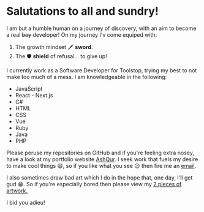 # Salutations to all and sundry!

I am but a humble human on a journey of discovery, with an aim to become a real ~~boy~~ developer! On my journey I'v come equiped with:
1. The growth mindset 🗡 **sword**.
1. The 🛡 **shield** of refusal... to give up!

I currently work as a Software Developer for Toolstop, trying my best to not make too much of a mess. I am knowledgeable in the following:
* JavaScript
* React - Next.js
* C#
* HTML
* CSS
* Vue
* Ruby
* Java
* PHP


Please peruse my repositories on GitHub and if you're feeling extra nosey, have a look at my portfolio website [AshQur](https://www.ashqur.co.uk). I seek work that fuels my desire to make cool things :smile:, so if you like what you see :wink: then fire me an [email](mailto:ashir@ashqur.co.uk). 

I also sometimes draw bad art which I do in the hope that, one day, I'll get gud :grin:. So if you're especially bored then please view my [2 pieces of artwork.](https://www.instagram.com/ash_manq)

I bid you adieu!
